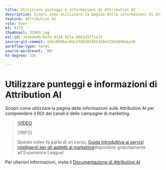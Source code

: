 ```yaml
---
title: Utilizzare punteggi e informazioni di Attribution AI
description: Scopri come utilizzare la pagina delle informazioni di Attribution AI per comprendere il ROI dei canali e delle campagne di marketing.
feature: Attribution AI
role: User
kt: 4173
thumbnail: 32669.jpg
exl-id: 3e3ede4b-baf4-4118-921a-6661d37f1a33
source-git-commit: e2bc058bac9dc5f95587655420ef254e896eba3b
workflow-type: tm+mt
source-wordcount: '89'
ht-degree: 33%

---
```


# Utilizzare punteggi e informazioni di Attribution AI

Scopri come utilizzare la pagina delle informazioni sulle Attribution AI per comprendere il ROI dei canali e delle campagne di marketing.

>[!VIDEO](https://video.tv.adobe.com/v/32669?quality=12&learn=on)

>[!INFO]
>
> Questo video fa parte di un corso, [Guida introduttiva ai servizi intelligenti per gli addetti al marketing](https://experienceleague.adobe.com/?recommended=ExperiencePlatform-U-1-2020.1.intelligentservices)disponibile gratuitamente all&#39;Experience League!

Per ulteriori informazioni, visita il [Documentazione di Attribution AI](https://experienceleague.adobe.com/docs/experience-platform/intelligent-services/attribution-ai/overview.html)
